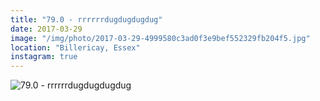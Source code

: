 ```yaml
---
title: "79.0 - rrrrrrdugdugdugdug"
date: 2017-03-29
image: "/img/photo/2017-03-29-4999580c3ad0f3e9bef552329fb204f5.jpg"
location: "Billericay, Essex"
instagram: true
---
```


![79.0 - rrrrrrdugdugdugdug](/img/photo/2017-03-29-4999580c3ad0f3e9bef552329fb204f5.jpg)
